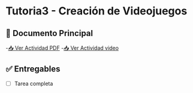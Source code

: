 # Tutoria3 - Creación de Videojuegos



## 📄 Documento Principal
-[📥 Ver Actividad PDF](/tutoriales/tutorial3/Tutorial3.pdf)
-[📥 Ver Actividad video](https://drive.google.com/file/d/14S9n83dwSCmohmtbg62Sm8OedTqkLifI/view?usp=sharing)


## ✅ Entregables
- [ ] Tarea completa

